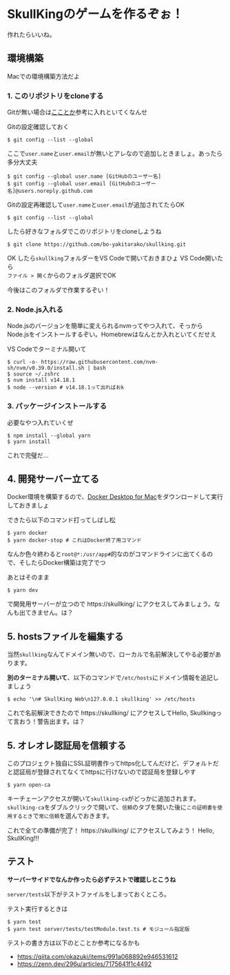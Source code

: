 # SkullKingのゲームを作るぞぉ！
作れたらいいね。

## 環境構築
Macでの環境構築方法だよ

### 1. このリポジトリをcloneする
Gitが無い場合は[こことか](https://tracpath.com/bootcamp/git-install-to-mac.html)参考に入れといてくなんせ

Gitの設定確認しておく
```shell
$ git config --list --global
```
ここで`user.name`と`user.email`が無いとアレなので追加しときましょ。あったら多分大丈夫

```shell
$ git config --global user.name [GitHubのユーザー名]
$ git config --global user.email [GitHubのユーザー名]@users.noreply.github.com
```

Gitの設定再確認して`user.name`と`user.email`が追加されてたらOK
```shell
$ git config --list --global
```

したら好きなフォルダでこのリポジトリをcloneしようね
```shell
$ git clone https://github.com/bo-yakitarako/skullking.git
```

OK
したら`skullking`フォルダーをVS Codeで開いておきまひょ
VS Code開いたら<br>
`ファイル > 開く`からのフォルダ選択でOK

今後はこのフォルダで作業するぞい！

### 2. Node.js入れる
Node.jsのバージョンを簡単に変えられるnvmってやつ入れて、そっからNode.jsをインストールするぞい。Homebrewはなんとか入れといてくだせえ

VS Codeでターミナル開いて

```shell
$ curl -o- https://raw.githubusercontent.com/nvm-sh/nvm/v0.39.0/install.sh | bash
$ source ~/.zshrc
$ nvm install v14.18.1
$ node --version # v14.18.1って出ればおk
```

### 3. パッケージインストールする
必要なやつ入れていくぜ

```shell
$ npm install --global yarn
$ yarn install
```

これで完璧だ...

## 4. 開発サーバー立てる
Docker環境を構築するので、[Docker Desktop for Mac](https://hub.docker.com/editions/community/docker-ce-desktop-mac/)をダウンロードして実行しておきましょ

できたら以下のコマンド打ってしばし松
```shell
$ yarn docker
$ yarn docker-stop # これはDocker終了用コマンド
```

なんか色々終わると`root@*:/usr/app#`的なのがコマンドラインに出てくるので、そしたらDocker構築は完了でつ

あとはそのまま
```shell
$ yarn dev
```

で開発用サーバーが立つので https://skullking/ にアクセスしてみましょう。なんも出てきません。は？

## 5. hostsファイルを編集する
当然`skullking`なんてドメイン無いので、ローカルで名前解決してやる必要があります。

**別のターミナル開いて**、以下のコマンドで`/etc/hosts`にドメイン情報を追記しましょう

```shell
$ echo '\n# SkullKing Web\n127.0.0.1 skullking' >> /etc/hosts
```

これで名前解決できたので https://skullking/ にアクセスしてHello, Skullkingって言おう！警告出ます。は？

## 5. オレオレ認証局を信頼する
このプロジェクト独自にSSL証明書作ってhttps化してんだけど、デフォルトだと認証局が登録されてなくてhttpsに行けないので認証局を登録しやす

```shell
$ yarn open-ca
```

キーチェーンアクセスが開いて`skullking-ca`がどっかに追加されます。
`skullking-ca`をダブルクリックで開いて、`信頼`のタブを開いた後に`この証明書を使用するとき`で`常に信頼`を選んでおきます。

これで全ての準備が完了！
https://skullking/ にアクセスしてみよう！
Hello, SkullKing!!!

## テスト
**サーバーサイドでなんか作ったら必ずテストで確認しとこうね**

`server/tests`以下がテストファイルをしまっておくところ。

テスト実行するときは

```shell
$ yarn test
$ yarn test server/tests/testModule.test.ts # モジュール指定版
```

テストの書き方は以下のとことか参考になるかも
- https://qiita.com/okazuki/items/991a068892e946531612
- https://zenn.dev/296u/articles/7175641f1c4492
